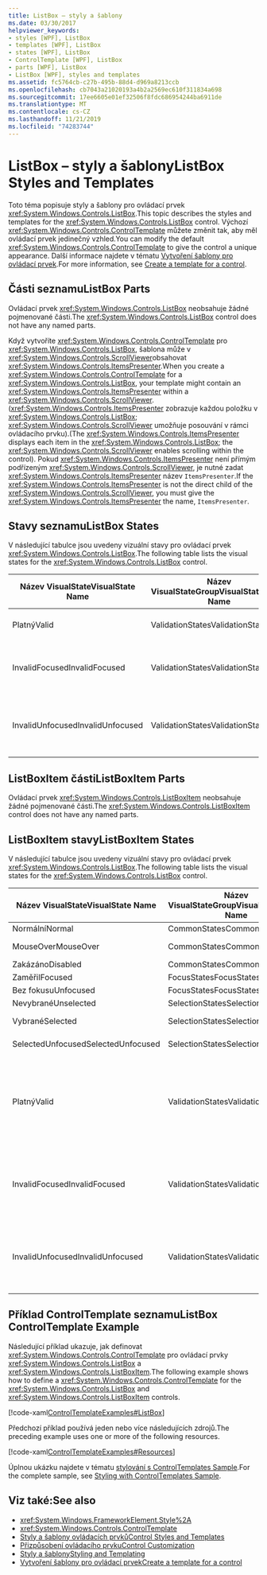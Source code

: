 ```yaml
---
title: ListBox – styly a šablony
ms.date: 03/30/2017
helpviewer_keywords:
- styles [WPF], ListBox
- templates [WPF], ListBox
- states [WPF], ListBox
- ControlTemplate [WPF], ListBox
- parts [WPF], ListBox
- ListBox [WPF], styles and templates
ms.assetid: fc5764cb-c27b-495b-88d4-d969a8213ccb
ms.openlocfilehash: cb7043a21020193a4b2a2569ec610f311834a698
ms.sourcegitcommit: 17ee6605e01ef32506f8fdc686954244ba6911de
ms.translationtype: MT
ms.contentlocale: cs-CZ
ms.lasthandoff: 11/21/2019
ms.locfileid: "74283744"
---
```

# <a name="listbox-styles-and-templates"></a><span data-ttu-id="56e39-102">ListBox – styly a šablony</span><span class="sxs-lookup"><span data-stu-id="56e39-102">ListBox Styles and Templates</span></span>
<span data-ttu-id="56e39-103">Toto téma popisuje styly a šablony pro ovládací prvek <xref:System.Windows.Controls.ListBox>.</span><span class="sxs-lookup"><span data-stu-id="56e39-103">This topic describes the styles and templates for the <xref:System.Windows.Controls.ListBox> control.</span></span> <span data-ttu-id="56e39-104">Výchozí <xref:System.Windows.Controls.ControlTemplate> můžete změnit tak, aby měl ovládací prvek jedinečný vzhled.</span><span class="sxs-lookup"><span data-stu-id="56e39-104">You can modify the default <xref:System.Windows.Controls.ControlTemplate> to give the control a unique appearance.</span></span> <span data-ttu-id="56e39-105">Další informace najdete v tématu [Vytvoření šablony pro ovládací prvek](../../../desktop-wpf/themes/how-to-create-apply-template.md).</span><span class="sxs-lookup"><span data-stu-id="56e39-105">For more information, see [Create a template for a control](../../../desktop-wpf/themes/how-to-create-apply-template.md).</span></span>  
  
## <a name="listbox-parts"></a><span data-ttu-id="56e39-106">Části seznamu</span><span class="sxs-lookup"><span data-stu-id="56e39-106">ListBox Parts</span></span>  
 <span data-ttu-id="56e39-107">Ovládací prvek <xref:System.Windows.Controls.ListBox> neobsahuje žádné pojmenované části.</span><span class="sxs-lookup"><span data-stu-id="56e39-107">The <xref:System.Windows.Controls.ListBox> control does not have any named parts.</span></span>  
  
 <span data-ttu-id="56e39-108">Když vytvoříte <xref:System.Windows.Controls.ControlTemplate> pro <xref:System.Windows.Controls.ListBox>, šablona může v <xref:System.Windows.Controls.ScrollViewer>obsahovat <xref:System.Windows.Controls.ItemsPresenter>.</span><span class="sxs-lookup"><span data-stu-id="56e39-108">When you create a <xref:System.Windows.Controls.ControlTemplate> for a <xref:System.Windows.Controls.ListBox>, your template might contain an <xref:System.Windows.Controls.ItemsPresenter> within a <xref:System.Windows.Controls.ScrollViewer>.</span></span> <span data-ttu-id="56e39-109">(<xref:System.Windows.Controls.ItemsPresenter> zobrazuje každou položku v <xref:System.Windows.Controls.ListBox>; <xref:System.Windows.Controls.ScrollViewer> umožňuje posouvání v rámci ovládacího prvku).</span><span class="sxs-lookup"><span data-stu-id="56e39-109">(The <xref:System.Windows.Controls.ItemsPresenter> displays each item in the <xref:System.Windows.Controls.ListBox>; the <xref:System.Windows.Controls.ScrollViewer> enables scrolling within the control).</span></span>  <span data-ttu-id="56e39-110">Pokud <xref:System.Windows.Controls.ItemsPresenter> není přímým podřízeným <xref:System.Windows.Controls.ScrollViewer>, je nutné zadat <xref:System.Windows.Controls.ItemsPresenter> název `ItemsPresenter`.</span><span class="sxs-lookup"><span data-stu-id="56e39-110">If the <xref:System.Windows.Controls.ItemsPresenter> is not the direct child of the <xref:System.Windows.Controls.ScrollViewer>, you must give the <xref:System.Windows.Controls.ItemsPresenter> the name, `ItemsPresenter`.</span></span>  
  
## <a name="listbox-states"></a><span data-ttu-id="56e39-111">Stavy seznamu</span><span class="sxs-lookup"><span data-stu-id="56e39-111">ListBox States</span></span>  
 <span data-ttu-id="56e39-112">V následující tabulce jsou uvedeny vizuální stavy pro ovládací prvek <xref:System.Windows.Controls.ListBox>.</span><span class="sxs-lookup"><span data-stu-id="56e39-112">The following table lists the visual states for the <xref:System.Windows.Controls.ListBox> control.</span></span>  
  
|<span data-ttu-id="56e39-113">Název VisualState</span><span class="sxs-lookup"><span data-stu-id="56e39-113">VisualState Name</span></span>|<span data-ttu-id="56e39-114">Název VisualStateGroup</span><span class="sxs-lookup"><span data-stu-id="56e39-114">VisualStateGroup Name</span></span>|<span data-ttu-id="56e39-115">Popis</span><span class="sxs-lookup"><span data-stu-id="56e39-115">Description</span></span>|  
|-|-|-|  
|<span data-ttu-id="56e39-116">Platný</span><span class="sxs-lookup"><span data-stu-id="56e39-116">Valid</span></span>|<span data-ttu-id="56e39-117">ValidationStates</span><span class="sxs-lookup"><span data-stu-id="56e39-117">ValidationStates</span></span>|<span data-ttu-id="56e39-118">Ovládací prvek je platný.</span><span class="sxs-lookup"><span data-stu-id="56e39-118">The control is valid.</span></span>|  
|<span data-ttu-id="56e39-119">InvalidFocused</span><span class="sxs-lookup"><span data-stu-id="56e39-119">InvalidFocused</span></span>|<span data-ttu-id="56e39-120">ValidationStates</span><span class="sxs-lookup"><span data-stu-id="56e39-120">ValidationStates</span></span>|<span data-ttu-id="56e39-121">Ovládací prvek není platný a má fokus.</span><span class="sxs-lookup"><span data-stu-id="56e39-121">The control is not valid and has focus.</span></span>|  
|<span data-ttu-id="56e39-122">InvalidUnfocused</span><span class="sxs-lookup"><span data-stu-id="56e39-122">InvalidUnfocused</span></span>|<span data-ttu-id="56e39-123">ValidationStates</span><span class="sxs-lookup"><span data-stu-id="56e39-123">ValidationStates</span></span>|<span data-ttu-id="56e39-124">Ovládací prvek není platný a nemá fokus.</span><span class="sxs-lookup"><span data-stu-id="56e39-124">The control is not valid and does not have focus.</span></span>|  
  
## <a name="listboxitem-parts"></a><span data-ttu-id="56e39-125">ListBoxItem části</span><span class="sxs-lookup"><span data-stu-id="56e39-125">ListBoxItem Parts</span></span>  
 <span data-ttu-id="56e39-126">Ovládací prvek <xref:System.Windows.Controls.ListBoxItem> neobsahuje žádné pojmenované části.</span><span class="sxs-lookup"><span data-stu-id="56e39-126">The <xref:System.Windows.Controls.ListBoxItem> control does not have any named parts.</span></span>  
  
## <a name="listboxitem-states"></a><span data-ttu-id="56e39-127">ListBoxItem stavy</span><span class="sxs-lookup"><span data-stu-id="56e39-127">ListBoxItem States</span></span>  
 <span data-ttu-id="56e39-128">V následující tabulce jsou uvedeny vizuální stavy pro ovládací prvek <xref:System.Windows.Controls.ListBox>.</span><span class="sxs-lookup"><span data-stu-id="56e39-128">The following table lists the visual states for the <xref:System.Windows.Controls.ListBox> control.</span></span>  
  
|<span data-ttu-id="56e39-129">Název VisualState</span><span class="sxs-lookup"><span data-stu-id="56e39-129">VisualState Name</span></span>|<span data-ttu-id="56e39-130">Název VisualStateGroup</span><span class="sxs-lookup"><span data-stu-id="56e39-130">VisualStateGroup Name</span></span>|<span data-ttu-id="56e39-131">Popis</span><span class="sxs-lookup"><span data-stu-id="56e39-131">Description</span></span>|  
|-|-|-|  
|<span data-ttu-id="56e39-132">Normální</span><span class="sxs-lookup"><span data-stu-id="56e39-132">Normal</span></span>|<span data-ttu-id="56e39-133">CommonStates</span><span class="sxs-lookup"><span data-stu-id="56e39-133">CommonStates</span></span>|<span data-ttu-id="56e39-134">Výchozí stav.</span><span class="sxs-lookup"><span data-stu-id="56e39-134">The default state.</span></span>|  
|<span data-ttu-id="56e39-135">MouseOver</span><span class="sxs-lookup"><span data-stu-id="56e39-135">MouseOver</span></span>|<span data-ttu-id="56e39-136">CommonStates</span><span class="sxs-lookup"><span data-stu-id="56e39-136">CommonStates</span></span>|<span data-ttu-id="56e39-137">Ukazatel myši je umístěn nad ovládacím prvkem.</span><span class="sxs-lookup"><span data-stu-id="56e39-137">The mouse pointer is positioned over the control.</span></span>|  
|<span data-ttu-id="56e39-138">Zakázáno</span><span class="sxs-lookup"><span data-stu-id="56e39-138">Disabled</span></span>|<span data-ttu-id="56e39-139">CommonStates</span><span class="sxs-lookup"><span data-stu-id="56e39-139">CommonStates</span></span>|<span data-ttu-id="56e39-140">Položka je zakázána.</span><span class="sxs-lookup"><span data-stu-id="56e39-140">The item is disabled.</span></span>|  
|<span data-ttu-id="56e39-141">Zaměřil</span><span class="sxs-lookup"><span data-stu-id="56e39-141">Focused</span></span>|<span data-ttu-id="56e39-142">FocusStates</span><span class="sxs-lookup"><span data-stu-id="56e39-142">FocusStates</span></span>|<span data-ttu-id="56e39-143">Položka má fokus.</span><span class="sxs-lookup"><span data-stu-id="56e39-143">The item has focus.</span></span>|  
|<span data-ttu-id="56e39-144">Bez fokusu</span><span class="sxs-lookup"><span data-stu-id="56e39-144">Unfocused</span></span>|<span data-ttu-id="56e39-145">FocusStates</span><span class="sxs-lookup"><span data-stu-id="56e39-145">FocusStates</span></span>|<span data-ttu-id="56e39-146">Položka nemá fokus.</span><span class="sxs-lookup"><span data-stu-id="56e39-146">The item does not have focus.</span></span>|  
|<span data-ttu-id="56e39-147">Nevybrané</span><span class="sxs-lookup"><span data-stu-id="56e39-147">Unselected</span></span>|<span data-ttu-id="56e39-148">SelectionStates</span><span class="sxs-lookup"><span data-stu-id="56e39-148">SelectionStates</span></span>|<span data-ttu-id="56e39-149">Položka není vybrána.</span><span class="sxs-lookup"><span data-stu-id="56e39-149">The item is not selected.</span></span>|  
|<span data-ttu-id="56e39-150">Vybrané</span><span class="sxs-lookup"><span data-stu-id="56e39-150">Selected</span></span>|<span data-ttu-id="56e39-151">SelectionStates</span><span class="sxs-lookup"><span data-stu-id="56e39-151">SelectionStates</span></span>|<span data-ttu-id="56e39-152">Položka je currentlyplate vybraná.</span><span class="sxs-lookup"><span data-stu-id="56e39-152">The item is currentlyplate selected.</span></span>|  
|<span data-ttu-id="56e39-153">SelectedUnfocused</span><span class="sxs-lookup"><span data-stu-id="56e39-153">SelectedUnfocused</span></span>|<span data-ttu-id="56e39-154">SelectionStates</span><span class="sxs-lookup"><span data-stu-id="56e39-154">SelectionStates</span></span>|<span data-ttu-id="56e39-155">Položka je vybrána, ale nemá fokus.</span><span class="sxs-lookup"><span data-stu-id="56e39-155">The item is selected, but does not have focus.</span></span>|  
|<span data-ttu-id="56e39-156">Platný</span><span class="sxs-lookup"><span data-stu-id="56e39-156">Valid</span></span>|<span data-ttu-id="56e39-157">ValidationStates</span><span class="sxs-lookup"><span data-stu-id="56e39-157">ValidationStates</span></span>|<span data-ttu-id="56e39-158">Ovládací prvek používá třídu <xref:System.Windows.Controls.Validation> a vlastnost <xref:System.Windows.Controls.Validation.HasError%2A?displayProperty=nameWithType> připojena je `false`.</span><span class="sxs-lookup"><span data-stu-id="56e39-158">The control uses the <xref:System.Windows.Controls.Validation> class and the <xref:System.Windows.Controls.Validation.HasError%2A?displayProperty=nameWithType> attached property is `false`.</span></span>|  
|<span data-ttu-id="56e39-159">InvalidFocused</span><span class="sxs-lookup"><span data-stu-id="56e39-159">InvalidFocused</span></span>|<span data-ttu-id="56e39-160">ValidationStates</span><span class="sxs-lookup"><span data-stu-id="56e39-160">ValidationStates</span></span>|<span data-ttu-id="56e39-161">Vlastnost <xref:System.Windows.Controls.Validation.HasError%2A?displayProperty=nameWithType> připojena je `true` má ovládací prvek fokus.</span><span class="sxs-lookup"><span data-stu-id="56e39-161">The <xref:System.Windows.Controls.Validation.HasError%2A?displayProperty=nameWithType> attached property is `true` has the control has focus.</span></span>|  
|<span data-ttu-id="56e39-162">InvalidUnfocused</span><span class="sxs-lookup"><span data-stu-id="56e39-162">InvalidUnfocused</span></span>|<span data-ttu-id="56e39-163">ValidationStates</span><span class="sxs-lookup"><span data-stu-id="56e39-163">ValidationStates</span></span>|<span data-ttu-id="56e39-164">Vlastnost <xref:System.Windows.Controls.Validation.HasError%2A?displayProperty=nameWithType> připojena je `true` má ovládací prvek fokus.</span><span class="sxs-lookup"><span data-stu-id="56e39-164">The <xref:System.Windows.Controls.Validation.HasError%2A?displayProperty=nameWithType> attached property is `true` has the control does not have focus.</span></span>|  
  
## <a name="listbox-controltemplate-example"></a><span data-ttu-id="56e39-165">Příklad ControlTemplate seznamu</span><span class="sxs-lookup"><span data-stu-id="56e39-165">ListBox ControlTemplate Example</span></span>  
 <span data-ttu-id="56e39-166">Následující příklad ukazuje, jak definovat <xref:System.Windows.Controls.ControlTemplate> pro ovládací prvky <xref:System.Windows.Controls.ListBox> a <xref:System.Windows.Controls.ListBoxItem>.</span><span class="sxs-lookup"><span data-stu-id="56e39-166">The following example shows how to define a <xref:System.Windows.Controls.ControlTemplate> for the <xref:System.Windows.Controls.ListBox> and <xref:System.Windows.Controls.ListBoxItem> controls.</span></span>  
  
 [!code-xaml[ControlTemplateExamples#ListBox](~/samples/snippets/csharp/VS_Snippets_Wpf/ControlTemplateExamples/CS/resources/listbox.xaml#listbox)]  
  
 <span data-ttu-id="56e39-167">Předchozí příklad používá jeden nebo více následujících zdrojů.</span><span class="sxs-lookup"><span data-stu-id="56e39-167">The preceding example uses one or more of the following resources.</span></span>  
  
 [!code-xaml[ControlTemplateExamples#Resources](~/samples/snippets/csharp/VS_Snippets_Wpf/ControlTemplateExamples/CS/resources/shared.xaml#resources)]  
  
 <span data-ttu-id="56e39-168">Úplnou ukázku najdete v tématu [stylování s ControlTemplates Sample](https://github.com/Microsoft/WPF-Samples/tree/master/Styles%20&%20Templates/IntroToStylingAndTemplating).</span><span class="sxs-lookup"><span data-stu-id="56e39-168">For the complete sample, see [Styling with ControlTemplates Sample](https://github.com/Microsoft/WPF-Samples/tree/master/Styles%20&%20Templates/IntroToStylingAndTemplating).</span></span>  
  
## <a name="see-also"></a><span data-ttu-id="56e39-169">Viz také:</span><span class="sxs-lookup"><span data-stu-id="56e39-169">See also</span></span>

- <xref:System.Windows.FrameworkElement.Style%2A>
- <xref:System.Windows.Controls.ControlTemplate>
- [<span data-ttu-id="56e39-170">Styly a šablony ovládacích prvků</span><span class="sxs-lookup"><span data-stu-id="56e39-170">Control Styles and Templates</span></span>](control-styles-and-templates.md)
- [<span data-ttu-id="56e39-171">Přizpůsobení ovládacího prvku</span><span class="sxs-lookup"><span data-stu-id="56e39-171">Control Customization</span></span>](control-customization.md)
- [<span data-ttu-id="56e39-172">Styly a šablony</span><span class="sxs-lookup"><span data-stu-id="56e39-172">Styling and Templating</span></span>](../../../desktop-wpf/fundamentals/styles-templates-overview.md)
- [<span data-ttu-id="56e39-173">Vytvoření šablony pro ovládací prvek</span><span class="sxs-lookup"><span data-stu-id="56e39-173">Create a template for a control</span></span>](../../../desktop-wpf/themes/how-to-create-apply-template.md)
